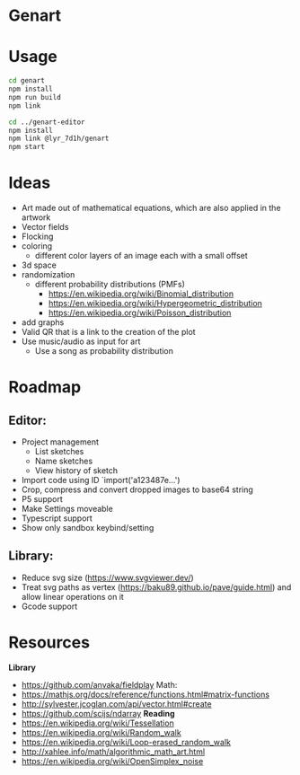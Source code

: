 # Genart

# Usage

```sh
cd genart
npm install
npm run build
npm link

cd ../genart-editor
npm install
npm link @lyr_7d1h/genart
npm start
```

# Ideas

- Art made out of mathematical equations, which are also applied in the artwork
- Vector fields
- Flocking
- coloring
  - different color layers of an image each with a small offset
- 3d space
- randomization
  - different probability distributions (PMFs)
    - https://en.wikipedia.org/wiki/Binomial_distribution
    - https://en.wikipedia.org/wiki/Hypergeometric_distribution
    - https://en.wikipedia.org/wiki/Poisson_distribution
- add graphs
- Valid QR that is a link to the creation of the plot
- Use music/audio as input for art
  - Use a song as probability distribution

# Roadmap

## Editor:

- Project management
  - List sketches
  - Name sketches
  - View history of sketch
- Import code using ID `import('a123487e...')
- Crop, compress and convert dropped images to base64 string
- P5 support
- Make Settings moveable
- Typescript support
- Show only sandbox keybind/setting

## Library:

- Reduce svg size (https://www.svgviewer.dev/)
- Treat svg paths as vertex (https://baku89.github.io/pave/guide.html) and allow linear operations on it
- Gcode support

# Resources
**Library**
- https://github.com/anvaka/fieldplay
Math:
- https://mathjs.org/docs/reference/functions.html#matrix-functions
- http://sylvester.jcoglan.com/api/vector.html#create
- https://github.com/scijs/ndarray
**Reading**
- https://en.wikipedia.org/wiki/Tessellation
- https://en.wikipedia.org/wiki/Random_walk
- https://en.wikipedia.org/wiki/Loop-erased_random_walk
- http://xahlee.info/math/algorithmic_math_art.html
- https://en.wikipedia.org/wiki/OpenSimplex_noise

